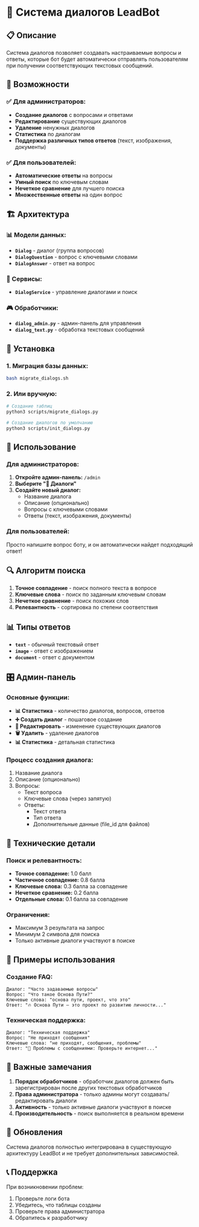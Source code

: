 # 💬 Система диалогов LeadBot

## 📋 Описание

Система диалогов позволяет создавать настраиваемые вопросы и ответы, которые бот будет автоматически отправлять пользователям при получении соответствующих текстовых сообщений.

## 🎯 Возможности

### ✅ Для администраторов:
- **Создание диалогов** с вопросами и ответами
- **Редактирование** существующих диалогов
- **Удаление** ненужных диалогов
- **Статистика** по диалогам
- **Поддержка различных типов ответов** (текст, изображения, документы)

### ✅ Для пользователей:
- **Автоматические ответы** на вопросы
- **Умный поиск** по ключевым словам
- **Нечеткое сравнение** для лучшего поиска
- **Множественные ответы** на один вопрос

## 🏗️ Архитектура

### 📊 Модели данных:
- **`Dialog`** - диалог (группа вопросов)
- **`DialogQuestion`** - вопрос с ключевыми словами
- **`DialogAnswer`** - ответ на вопрос

### 🔧 Сервисы:
- **`DialogService`** - управление диалогами и поиск

### 🎮 Обработчики:
- **`dialog_admin.py`** - админ-панель для управления
- **`dialog_text.py`** - обработка текстовых сообщений

## 🚀 Установка

### 1. Миграция базы данных:
```bash
bash migrate_dialogs.sh
```

### 2. Или вручную:
```bash
# Создание таблиц
python3 scripts/migrate_dialogs.py

# Создание диалогов по умолчанию
python3 scripts/init_dialogs.py
```

## 📱 Использование

### Для администраторов:

1. **Откройте админ-панель:** `/admin`
2. **Выберите "💬 Диалоги"**
3. **Создайте новый диалог:**
   - Название диалога
   - Описание (опционально)
   - Вопросы с ключевыми словами
   - Ответы (текст, изображения, документы)

### Для пользователей:

Просто напишите вопрос боту, и он автоматически найдет подходящий ответ!

## 🔍 Алгоритм поиска

1. **Точное совпадение** - поиск полного текста в вопросе
2. **Ключевые слова** - поиск по заданным ключевым словам
3. **Нечеткое сравнение** - поиск похожих слов
4. **Релевантность** - сортировка по степени соответствия

## 📊 Типы ответов

- **`text`** - обычный текстовый ответ
- **`image`** - ответ с изображением
- **`document`** - ответ с документом

## 🎛️ Админ-панель

### Основные функции:
- **📊 Статистика** - количество диалогов, вопросов, ответов
- **➕ Создать диалог** - пошаговое создание
- **📝 Редактировать** - изменение существующих диалогов
- **🗑️ Удалить** - удаление диалогов
- **📊 Статистика** - детальная статистика

### Процесс создания диалога:
1. Название диалога
2. Описание (опционально)
3. Вопросы:
   - Текст вопроса
   - Ключевые слова (через запятую)
   - Ответы:
     - Текст ответа
     - Тип ответа
     - Дополнительные данные (file_id для файлов)

## 🔧 Технические детали

### Поиск и релевантность:
- **Точное совпадение:** 1.0 балл
- **Частичное совпадение:** 0.8 балла
- **Ключевые слова:** 0.3 балла за совпадение
- **Нечеткое сравнение:** 0.2 балла
- **Отдельные слова:** 0.1 балла за совпадение

### Ограничения:
- Максимум 3 результата на запрос
- Минимум 2 символа для поиска
- Только активные диалоги участвуют в поиске

## 📝 Примеры использования

### Создание FAQ:
```
Диалог: "Часто задаваемые вопросы"
Вопрос: "Что такое Основа Пути?"
Ключевые слова: "основа пути, проект, что это"
Ответ: "🔥 Основа Пути — это проект по развитию личности..."
```

### Техническая поддержка:
```
Диалог: "Техническая поддержка"
Вопрос: "Не приходят сообщения"
Ключевые слова: "не приходят, сообщения, проблемы"
Ответ: "🔧 Проблемы с сообщениями: Проверьте интернет..."
```

## 🚨 Важные замечания

1. **Порядок обработчиков** - обработчик диалогов должен быть зарегистрирован после других текстовых обработчиков
2. **Права администратора** - только админы могут создавать/редактировать диалоги
3. **Активность** - только активные диалоги участвуют в поиске
4. **Производительность** - поиск выполняется в реальном времени

## 🔄 Обновления

Система диалогов полностью интегрирована в существующую архитектуру LeadBot и не требует дополнительных зависимостей.

## 📞 Поддержка

При возникновении проблем:
1. Проверьте логи бота
2. Убедитесь, что таблицы созданы
3. Проверьте права администратора
4. Обратитесь к разработчику
